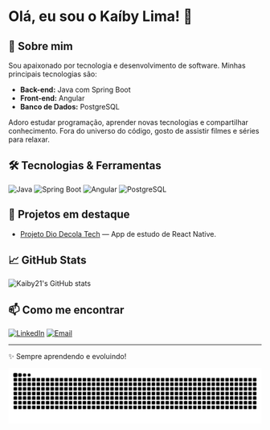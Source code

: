 # Olá, eu sou o Kaíby Lima! 👋

## 🚀 Sobre mim

Sou apaixonado por tecnologia e desenvolvimento de software. Minhas principais tecnologias são:

- **Back-end:** Java com Spring Boot
- **Front-end:** Angular
- **Banco de Dados:** PostgreSQL

Adoro estudar programação, aprender novas tecnologias e compartilhar conhecimento. Fora do universo do código, gosto de assistir filmes e séries para relaxar.

## 🛠️ Tecnologias & Ferramentas

![Java](https://img.shields.io/badge/Java-ED8B00?style=for-the-badge&logo=java&logoColor=white)
![Spring Boot](https://img.shields.io/badge/SpringBoot-6DB33F?style=for-the-badge&logo=springboot&logoColor=white)
![Angular](https://img.shields.io/badge/Angular-DD0031?style=for-the-badge&logo=angular&logoColor=white)
![PostgreSQL](https://img.shields.io/badge/PostgreSQL-316192?style=for-the-badge&logo=postgresql&logoColor=white)

## 📌 Projetos em destaque

- [Projeto Dio Decola Tech](https://github.com/Kaiby21/Projeto-Dio-DecolaTEch) — App de estudo de React Native.

## 📈 GitHub Stats

![Kaiby21's GitHub stats](https://github-readme-stats.vercel.app/api?username=Kaiby21&show_icons=true&theme=tokyonight)

## 📫 Como me encontrar

[![LinkedIn](https://img.shields.io/badge/-LinkedIn-0077B5?style=flat-square&logo=linkedin&logoColor=white)](https://www.linkedin.com/in/kaiby-lima/)
[![Email](https://img.shields.io/badge/-Email-D14836?style=flat-square&logo=gmail&logoColor=white)](mailto:kaiby.lima@gmail.com)

---

✨ Sempre aprendendo e evoluindo!
<div align=center>
   <img src="https://raw.githubusercontent.com/Kaiby21/Kaiby21/output/snake.svg" alt="Snake animation" />
</div> 
 
